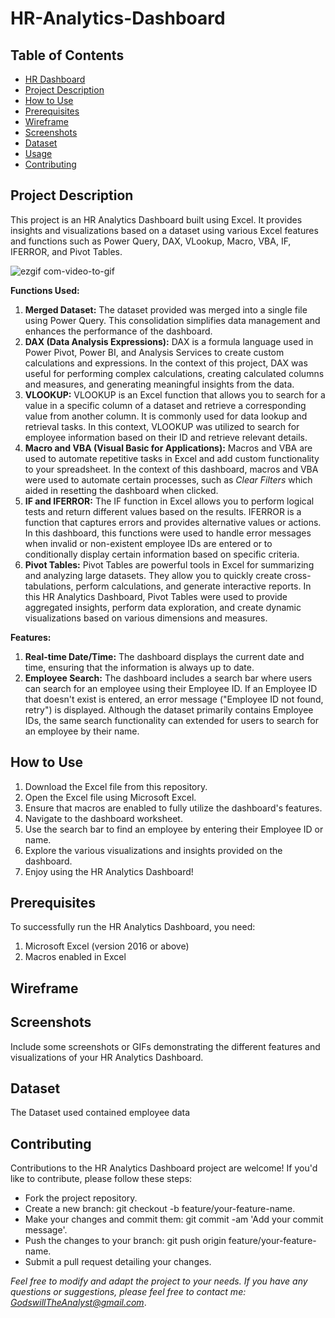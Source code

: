 # <a name="hr-dashboard"></a> HR-Analytics-Dashboard

## Table of Contents
- [HR Dashboard](#hr-dashboard)
- [Project Description](#project-description) 
- [How to Use](#how-to-use)
- [Prerequisites](#prerequisites)
- [Wireframe](#wireframe)
- [Screenshots](#screenshots)
- [Dataset](#dataset)
- [Usage](#usage)
- [Contributing](#contributing)

## <a name="project-description"></a> Project Description
This project is an HR Analytics Dashboard built using Excel. It provides insights and visualizations based on a dataset using various Excel features and functions such as Power Query, DAX, VLookup, Macro, VBA, IF, IFERROR, and Pivot Tables.

![ezgif com-video-to-gif](https://github.com/Dev-Godswill/HR-Analytics-Dashboard/assets/99620725/203fb66f-2322-4af1-99df-e3e54b6d3f10)

**Functions Used:**
1. **Merged Dataset:** The dataset provided was merged into a single file using Power Query. This consolidation simplifies data management and enhances the performance of the dashboard.
2. **DAX (Data Analysis Expressions):** DAX is a formula language used in Power Pivot, Power BI, and Analysis Services to create custom calculations and expressions. In the context of this project, DAX was useful for performing complex calculations, creating calculated columns and measures, and generating meaningful insights from the data.
3. **VLOOKUP:** VLOOKUP is an Excel function that allows you to search for a value in a specific column of a dataset and retrieve a corresponding value from another column. It is commonly used for data lookup and retrieval tasks. In this context, VLOOKUP was utilized to search for employee information based on their ID and retrieve relevant details.
4. **Macro and VBA (Visual Basic for Applications):** Macros and VBA are used to automate repetitive tasks in Excel and add custom functionality to your spreadsheet. In the context of this dashboard, macros and VBA were used to automate certain processes, such as _Clear Filters_ which aided in resetting the dashboard when clicked. 
5. **IF and IFERROR:** The IF function in Excel allows you to perform logical tests and return different values based on the results. IFERROR is a function that captures errors and provides alternative values or actions. In this dashboard, this functions were used to handle error messages when invalid or non-existent employee IDs are entered or to conditionally display certain information based on specific criteria.
6. **Pivot Tables:** Pivot Tables are powerful tools in Excel for summarizing and analyzing large datasets. They allow you to quickly create cross-tabulations, perform calculations, and generate interactive reports. In this HR Analytics Dashboard, Pivot Tables were used to provide aggregated insights, perform data exploration, and create dynamic visualizations based on various dimensions and measures.

**Features:**
1. **Real-time Date/Time:** The dashboard displays the current date and time, ensuring that the information is always up to date. 
2. **Employee Search:** The dashboard includes a search bar where users can search for an employee using their Employee ID. If an Employee ID that doesn't exist is entered, an error message ("Employee ID not found, retry") is displayed. Although the dataset primarily contains Employee IDs, the same search functionality can extended for users to search for an employee by their name.

## How to Use
1. Download the Excel file from this repository. 
2. Open the Excel file using Microsoft Excel. 
3. Ensure that macros are enabled to fully utilize the dashboard's features. 
4. Navigate to the dashboard worksheet. 
5. Use the search bar to find an employee by entering their Employee ID or name. 
6. Explore the various visualizations and insights provided on the dashboard. 
7. Enjoy using the HR Analytics Dashboard!

## Prerequisites
To successfully run the HR Analytics Dashboard, you need:
1. Microsoft Excel (version 2016 or above) 
2. Macros enabled in Excel

## Wireframe


## Screenshots
Include some screenshots or GIFs demonstrating the different features and visualizations of your HR Analytics Dashboard.

## Dataset
The Dataset used contained employee data

## Contributing
Contributions to the HR Analytics Dashboard project are welcome! If you'd like to contribute, please follow these steps:
- Fork the project repository. 
- Create a new branch: git checkout -b feature/your-feature-name. 
- Make your changes and commit them: git commit -am 'Add your commit message'. 
- Push the changes to your branch: git push origin feature/your-feature-name. 
- Submit a pull request detailing your changes.

*Feel free to modify and adapt the project to your needs. If you have any questions or suggestions, please feel free to contact me: GodswillTheAnalyst@gmail.com*.
